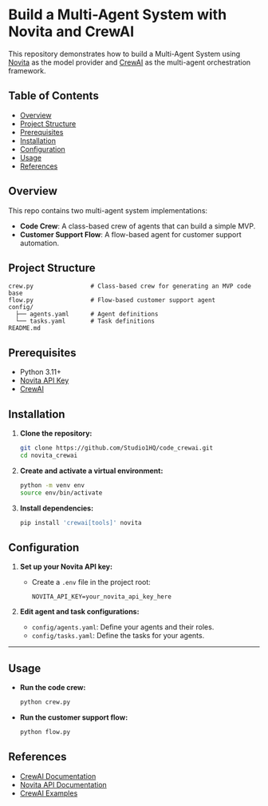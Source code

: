 # Build a Multi-Agent System with Novita and CrewAI

This repository demonstrates how to build a Multi-Agent System using [Novita](https://novita.ai/) as the model provider and [CrewAI](https://docs.crewai.com/) as the multi-agent orchestration framework.

## Table of Contents

- [Overview](#overview)
- [Project Structure](#project-structure)
- [Prerequisites](#prerequisites)
- [Installation](#installation)
- [Configuration](#configuration)
- [Usage](#usage)
- [References](#references)

## Overview

This repo contains two multi-agent system implementations:
- **Code Crew**: A class-based crew of agents that can build a simple MVP.
- **Customer Support Flow**: A flow-based agent for customer support automation.

## Project Structure

```
crew.py                # Class-based crew for generating an MVP code base
flow.py                # Flow-based customer support agent
config/
  ├── agents.yaml      # Agent definitions
  └── tasks.yaml       # Task definitions
README.md
```

## Prerequisites

- Python 3.11+
- [Novita API Key](https://novita.ai/)
- [CrewAI](https://pypi.org/project/crewai/)


## Installation

1. **Clone the repository:**
   ```sh
   git clone https://github.com/Studio1HQ/code_crewai.git
   cd novita_crewai
   ```

2. **Create and activate a virtual environment:**
   ```sh
   python -m venv env
   source env/bin/activate
   ```

3. **Install dependencies:**
   ```sh
   pip install 'crewai[tools]' novita
   ```

## Configuration

1. **Set up your Novita API key:**
   - Create a `.env` file in the project root:
     
     ```
     NOVITA_API_KEY=your_novita_api_key_here
     ```

2. **Edit agent and task configurations:**
   - `config/agents.yaml`: Define your agents and their roles.
   - `config/tasks.yaml`: Define the tasks for your agents.

---

## Usage

- **Run the code crew:**
  ```sh
  python crew.py
  ```

- **Run the customer support flow:**
  ```sh
  python flow.py
  ```

## References

- [CrewAI Documentation](https://docs.crewai.com/)
- [Novita API Documentation](https://novita.ai/docs/guides/introduction)
- [CrewAI Examples](https://docs.crewai.com/en/examples/example)
